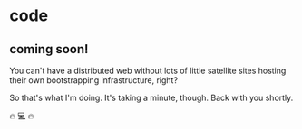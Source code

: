 # code

## coming soon!

You can't have a distributed web without lots of little satellite sites hosting their own bootstrapping infrastructure, right?

So that's what I'm doing. It's taking a minute, though. Back with you shortly.

:fire: :computer: :fire:
